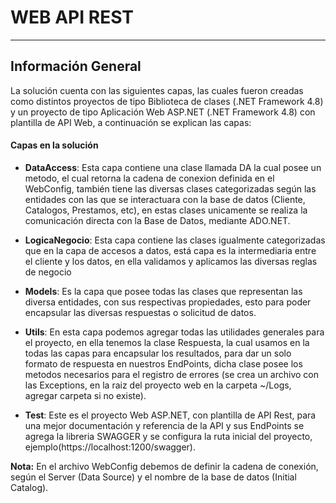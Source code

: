 # WEB API REST
------------
## Información General
La solución cuenta con las siguientes capas, las cuales fueron creadas como distintos proyectos de tipo Biblioteca de clases (.NET Framework 4.8) y un proyecto de tipo Aplicación Web ASP.NET (.NET Framework 4.8) con plantilla de API Web, a continuación se explican las capas:

#### Capas en la solución
- **DataAccess**: Esta capa contiene una clase llamada DA la cual posee un metodo, el cual retorna la cadena de conexion definida en el WebConfig, también tiene las diversas clases categorizadas según las entidades con las que se interactuara con la base de datos (Cliente, Catalogos, Prestamos, etc), en estas clases unicamente se realiza la comunicación directa con la Base de Datos, mediante ADO.NET.

- **LogicaNegocio**: Esta capa contiene las clases igualmente categorizadas que en la capa de accesos a datos, está capa es la intermediaria entre el cliente y los datos, en ella validamos y aplicamos las diversas reglas de negocio

- **Models**: Es la capa que posee todas las clases que representan las diversa entidades, con sus respectivas propiedades, esto para poder encapsular las diversas respuestas o solicitud de datos.

- **Utils**: En esta capa podemos agregar todas las utilidades generales para el proyecto, en ella tenemos la clase Respuesta, la cual usamos en la todas las capas para encapsular los resultados, para dar un solo formato de respuesta en nuestros EndPoints, dicha clase posee los metodos necesarios para el registro de errores (se crea un archivo con las Exceptions, en la raiz del proyecto web en la carpeta ~/Logs, agregar carpeta si no existe).

- **Test**: Este es el proyecto Web ASP.NET, con plantilla de API Rest, para una mejor documentación y referencia de la API y sus EndPoints se agrega la libreria SWAGGER y se configura la ruta inicial del proyecto, ejemplo(https://localhost:1200/swagger).

**Nota:** En el archivo WebConfig debemos de definir la cadena de conexión, según el Server (Data Source) y el nombre de la base de datos (Initial Catalog).



